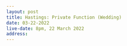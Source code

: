 ```yaml
---
layout: post
title: Hastings: Private Function (Wedding)
date: 03-22-2022
live-date: 8pm, 22 March 2022
address:
---
```

